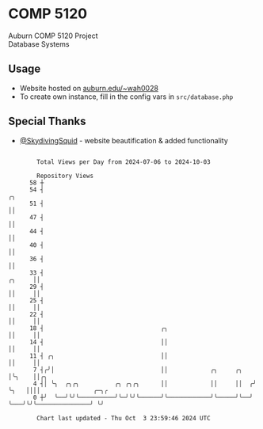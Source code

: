 # COMP 5120
Auburn COMP 5120 Project  
Database Systems

## Usage
- Website hosted on [auburn.edu/~wah0028](https://webhome.auburn.edu/~wah0028/)
- To create own instance, fill in the config vars in `src/database.php`

## Special Thanks
- [@SkydivingSquid](https://github.com/SkydivingSquid) - website beautification & added functionality

```

        Total Views per Day from 2024-07-06 to 2024-10-03

        Repository Views
      58 ┼
      54 ┤                                                                  ╭╮
      51 ┤                                                                  ││
      47 ┤                                                                  ││
      44 ┤                                                                  ││
      40 ┤                                                                  ││
      36 ┤                                                                  ││
      33 ┤                                                           ╭╮     ││
      29 ┤                                                           ││     ││
      25 ┤                                                           ││     ││
      22 ┤                                                           ││     ││
      18 ┤                                 ╭╮                        ││     ││
      14 ┤                                 ││                        ││     ││
      11 ┤ ╭╮                              ││                        ││     ││
       7 ┤╭╯│                              ││            ╭╮     ╭╮   │╰╮    ││╭╮
       4 ┤│ ╰╮  ╭╮╭╮          ╭╮ ╭╮╭╮      ││            ││     ││  ╭╯ ╰╮   ││││               ╭─╮╭
       0 ┼╯  ╰──╯╰╯╰──────────╯╰─╯╰╯╰──────╯╰────────────╯╰─────╯╰──╯   ╰───╯╰╯╰───────────────╯ ╰╯

        Chart last updated - Thu Oct  3 23:59:46 2024 UTC
        
```
